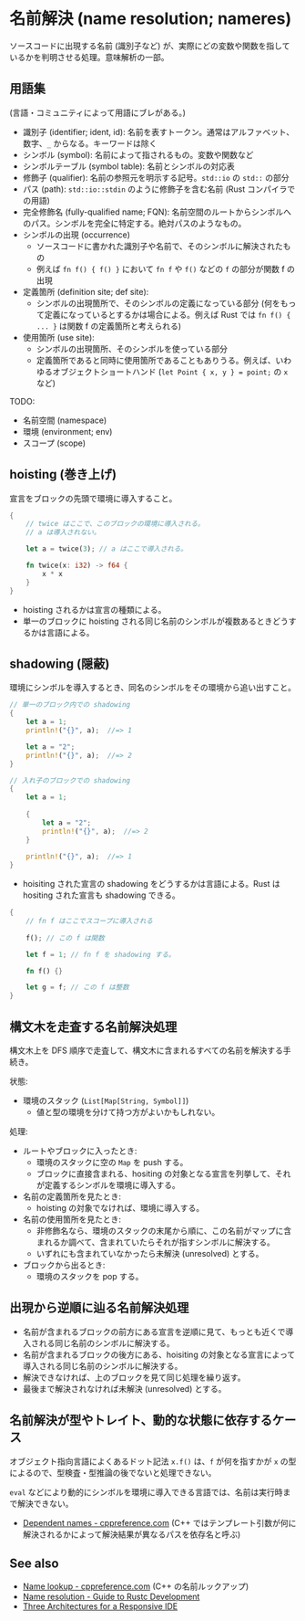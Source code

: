# 名前解決 (name resolution; nameres)

ソースコードに出現する名前 (識別子など) が、実際にどの変数や関数を指しているかを判明させる処理。意味解析の一部。

## 用語集

(言語・コミュニティによって用語にブレがある。)

- 識別子 (identifier; ident, id):
    名前を表すトークン。通常はアルファベット、数字、`_` からなる。キーワードは除く
- シンボル (symbol):
    名前によって指されるもの。変数や関数など
- シンボルテーブル (symbol table):
    名前とシンボルの対応表
- 修飾子 (qualifier):
    名前の参照元を明示する記号。`std::io` の `std::` の部分
- パス (path):
    `std::io::stdin` のように修飾子を含む名前 (Rust コンパイラでの用語)
- 完全修飾名 (fully-qualified name; FQN):
    名前空間のルートからシンボルへのパス。シンボルを完全に特定する。絶対パスのようなもの。
- シンボルの出現 (occurrence)
    - ソースコードに書かれた識別子や名前で、そのシンボルに解決されたもの
    - 例えば `fn f() { f() }` において `fn f` や `f()` などの `f` の部分が関数 f の出現
- 定義箇所 (definition site; def site):
    - シンボルの出現箇所で、そのシンボルの定義になっている部分 (何をもって定義になっているとするかは場合による。例えば Rust では `fn f() { ... }` は関数 f の定義箇所と考えられる)
- 使用箇所 (use site):
    - シンボルの出現箇所、そのシンボルを使っている部分
    - 定義箇所であると同時に使用箇所であることもありうる。例えば、いわゆるオブジェクトショートハンド (`let Point { x, y } = point;` の `x` など)

TODO:

- 名前空間 (namespace)
- 環境 (environment; env)
- スコープ (scope)

## hoisting (巻き上げ)

宣言をブロックの先頭で環境に導入すること。

```rust
{
    // twice はここで、このブロックの環境に導入される。
    // a は導入されない。

    let a = twice(3); // a はここで導入される。

    fn twice(x: i32) -> f64 {
        x * x
    }
}
```

- hoisting されるかは宣言の種類による。
- 単一のブロックに hoisting される同じ名前のシンボルが複数あるときどうするかは言語による。

## shadowing (隠蔽)

環境にシンボルを導入するとき、同名のシンボルをその環境から追い出すこと。

```rust
// 単一のブロック内での shadowing
{
    let a = 1;
    println!("{}", a);  //=> 1

    let a = "2";
    println!("{}", a);  //=> 2
}
```

```rust
// 入れ子のブロックでの shadowing
{
    let a = 1;
    
    {
        let a = "2";
        println!("{}", a);  //=> 2
    }
    
    println!("{}", a);  //=> 1
}
```

- hoisiting された宣言の shadowing をどうするかは言語による。Rust は hositing された宣言も shadowing できる。

```rust
{
    // fn f はここでスコープに導入される
    
    f(); // この f は関数

    let f = 1; // fn f を shadowing する。

    fn f() {}

    let g = f; // この f は整数
}
```

## 構文木を走査する名前解決処理

構文木上を DFS 順序で走査して、構文木に含まれるすべての名前を解決する手続き。

状態:

- 環境のスタック (`List[Map[String, Symbol]]`)
    - 値と型の環境を分けて持つ方がよいかもしれない。

処理:

- ルートやブロックに入ったとき:
    - 環境のスタックに空の `Map` を push する。
    - ブロックに直接含まれる、hositing の対象となる宣言を列挙して、それが定義するシンボルを環境に導入する。
- 名前の定義箇所を見たとき:
    - hoisting の対象でなければ、環境に導入する。
- 名前の使用箇所を見たとき:
    - 非修飾名なら、環境のスタックの末尾から順に、この名前がマップに含まれるか調べて、含まれていたらそれが指すシンボルに解決する。
    - いずれにも含まれていなかったら未解決 (unresolved) とする。
- ブロックから出るとき:
    - 環境のスタックを pop する。
  
## 出現から逆順に辿る名前解決処理

- 名前が含まれるブロックの前方にある宣言を逆順に見て、もっとも近くで導入される同じ名前のシンボルに解決する。
- 名前が含まれるブロックの後方にある、hoisiting の対象となる宣言によって導入される同じ名前のシンボルに解決する。
- 解決できなければ、上のブロックを見て同じ処理を繰り返す。
- 最後まで解決されなければ未解決 (unresolved) とする。

## 名前解決が型やトレイト、動的な状態に依存するケース

オブジェクト指向言語によくあるドット記法 `x.f()` は、`f` が何を指すかが `x` の型によるので、型検査・型推論の後でないと処理できない。

`eval` などにより動的にシンボルを環境に導入できる言語では、名前は実行時まで解決できない。

- [Dependent names - cppreference.com](https://en.cppreference.com/w/cpp/language/dependent_name) (C++ ではテンプレート引数が何に解決されるかによって解決結果が異なるパスを依存名と呼ぶ)

## See also

- [Name lookup - cppreference.com](https://en.cppreference.com/w/cpp/language/lookup) (C++ の名前ルックアップ)
- [Name resolution - Guide to Rustc Development](https://rustc-dev-guide.rust-lang.org/name-resolution.html)
- [Three Architectures for a Responsive IDE](https://rust-analyzer.github.io/blog/2020/07/20/three-architectures-for-responsive-ide.html)

